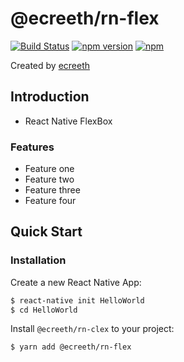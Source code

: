 # @ecreeth/rn-flex

[![Build Status][travis-image]][travis-url]
[![npm version][npm-image]][npm-url]
[![npm][npm-dm-image]][npm-dm-url]

[npm-image]: https://img.shields.io/npm/v/@blankapp/ui.svg
[npm-url]: https://www.npmjs.com/package/@ecreeth/rn-flex
[npm-dm-image]: https://img.shields.io/npm/dm/@blankapp/ui.svg
[npm-dm-url]: https://www.npmjs.com/package/@ecreeth/rn-flex
[travis-image]: https://travis-ci.org/blankapp/ui.svg?branch=master
[travis-url]: https://travis-ci.org/blankapp/ui

Created by [ecreeth](https://github.com/ecreeth)

## Introduction

* React Native FlexBox

### Features

- Feature one
- Feature two
- Feature three
- Feature four

## Quick Start

### Installation

Create a new React Native App:

```bash
$ react-native init HelloWorld
$ cd HelloWorld
```

Install `@ecreeth/rn-clex` to your project:

```bash
$ yarn add @ecreeth/rn-flex
```
